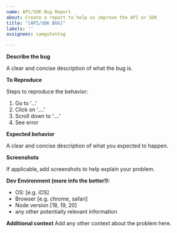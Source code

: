 ```yaml
---
name: API/SDK Bug Report
about: Create a report to help us improve the API or SDK
title: "[API/SDK BUG]"
labels: ''
assignees: samgutentag

---
```


**Describe the bug**

A clear and concise description of what the bug is.

**To Reproduce**

Steps to reproduce the behavior:
1. Go to '...'
2. Click on '....'
3. Scroll down to '....'
4. See error

**Expected behavior**

A clear and concise description of what you expected to happen.

**Screenshots**

If applicable, add screenshots to help explain your problem.

**Dev Environment (more info the better!):**
 - OS: [e.g. iOS]
 - Browser [e.g. chrome, safari]
 - Node version [18, 19, 20]
 - any other potentially relevant information

**Additional context**
Add any other context about the problem here.
